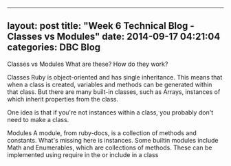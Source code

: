 
---
layout: post
title:  "Week 6 Technical Blog - Classes vs Modules"
date:   2014-09-17 04:21:04
categories: DBC Blog
---
Classes vs Modules
What are these? How do they work?

Classes
Ruby is object-oriented and has single inheritance.  This means that when a class is created, variables and methods can be generated within that class.  But there are many built-in classes, such as Arrays, instances of which inherit properties from the class.

One idea is that if you're not instances within a class, you probably don't need to make a class.

 Modules
 A module, from ruby-docs, is a collection of methods and constants.  What's missing here is instances.  Some builtin modules include Math and Enumerables, which are collections of methods. These can be implemented using require in the or include in a class
